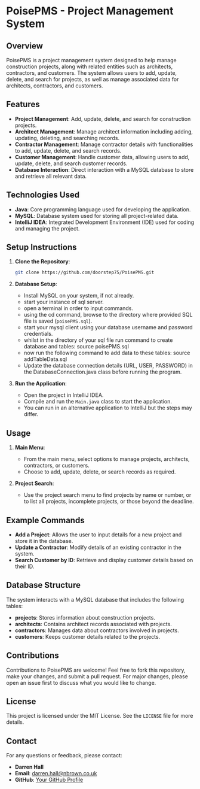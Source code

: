 # PoisePMS - Project Management System

## Overview

PoisePMS is a project management system designed to help manage construction projects, along with related entities such as architects, contractors, and customers. The system allows users to add, update, delete, and search for projects, as well as manage associated data for architects, contractors, and customers.

## Features

- **Project Management**: Add, update, delete, and search for construction projects.
- **Architect Management**: Manage architect information including adding, updating, deleting, and searching records.
- **Contractor Management**: Manage contractor details with functionalities to add, update, delete, and search records.
- **Customer Management**: Handle customer data, allowing users to add, update, delete, and search customer records.
- **Database Interaction**: Direct interaction with a MySQL database to store and retrieve all relevant data.

## Technologies Used

- **Java**: Core programming language used for developing the application.
- **MySQL**: Database system used for storing all project-related data.
- **IntelliJ IDEA**: Integrated Development Environment (IDE) used for coding and managing the project.

## Setup Instructions

1. **Clone the Repository**:
   ```bash
   git clone https://github.com/doorstep75/PoisePMS.git

2. **Database Setup**:
   - Install MySQL on your system, if not already.
   - start your instance of sql server.
   - open a terminal in order to input commands.
   - using the cd command, browse to the directory where provided SQL file is saved (`poisePMS.sql`).
   - start your mysql client using your database username and password credentials.
   - whilst in the directory of your sql file run command to create database and tables: source poisePMS.sql
   - now run the following command to add data to these tables: source addTableData.sql
   - Update the database connection details (URL, USER, PASSWORD) in the DatabaseConnection.java class before running the program.

3. **Run the Application**:
   - Open the project in IntelliJ IDEA.
   - Compile and run the `Main.java` class to start the application.
   - You can run in an alternative application to IntelliJ but the steps may differ.

## Usage

1. **Main Menu**:
   - From the main menu, select options to manage projects, architects, contractors, or customers.
   - Choose to add, update, delete, or search records as required.

2. **Project Search**:
   - Use the project search menu to find projects by name or number, or to list all projects, incomplete projects, or those beyond the deadline.

## Example Commands

- **Add a Project**: Allows the user to input details for a new project and store it in the database.
- **Update a Contractor**: Modify details of an existing contractor in the system.
- **Search Customer by ID**: Retrieve and display customer details based on their ID.

## Database Structure

The system interacts with a MySQL database that includes the following tables:

- **projects**: Stores information about construction projects.
- **architects**: Contains architect records associated with projects.
- **contractors**: Manages data about contractors involved in projects.
- **customers**: Keeps customer details related to the projects.

## Contributions

Contributions to PoisePMS are welcome! Feel free to fork this repository, make your changes, and submit a pull request. For major changes, please open an issue first to discuss what you would like to change.

## License

This project is licensed under the MIT License. See the `LICENSE` file for more details.

## Contact

For any questions or feedback, please contact:

- **Darren Hall**
- **Email**: darren.hall@nbrown.co.uk
- **GitHub**: [Your GitHub Profile](https://github.com/doorstep75/)
